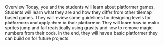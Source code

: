 Overview
Today, you and the students will learn about platformer games. Students will learn what they are and how they differ from other tilemap based games. They will review some guidelines for designing levels for platformers and apply them to their platformer. They will learn how to make sprites jump and fall realistically using gravity and how to remove magic numbers from their code. In the end, they will have a basic platformer they can build on for future projects.
